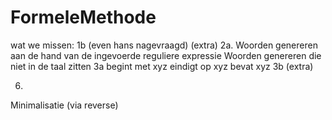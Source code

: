 # FormeleMethode

wat we missen:
1b (even hans nagevraagd) (extra)
2a. 
Woorden genereren aan de hand van de ingevoerde reguliere expressie 
Woorden genereren die niet in de taal zitten
3a
begint met xyz
eindigt op xyz
bevat xyz
3b (extra)


6. 
Minimalisatie (via reverse)

